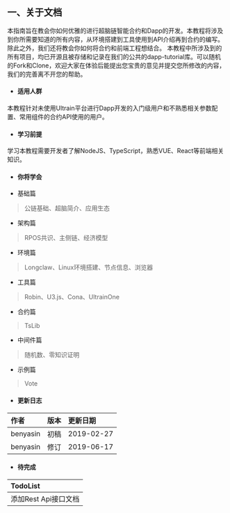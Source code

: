 ## 一、关于文档

本指南旨在教会你如何优雅的进行超脑链智能合约和Dapp的开发。本教程将涉及到你所需要知道的所有内容，从环境搭建到工具使用到API介绍再到合约的编写。除此之外，我们还将教会你如何将合约和前端工程想结合。
本教程中所涉及到的所有项目，均已开源且被存储和记录在我们的公共的dapp-tutorial库。可以随机的Fork和Clone，欢迎大家在体验后能提出您宝贵的意见并提交您所修改的内容，我们的完善离不开您的帮助。

* #### 适用人群

本教程针对未使用Ultrain平台进行Dapp开发的入门级用户和不熟悉相关参数配置、常用组件的合约API使用的用户。

* #### 学习前提

学习本教程需要开发者了解NodeJS、TypeScript，熟悉VUE、React等前端相关知识。

* #### 你将学会

* 基础篇

> 公链基础、超脑简介、应用生态

* 架构篇

> RPOS共识、主侧链、经济模型

* 环境篇

> Longclaw、Linux环境搭建、节点信息、浏览器

* 工具篇

> Robin、U3.js、Cona、UltrainOne

* 合约篇

> TsLib

* 中间件篇

> 随机数、零知识证明

* 示例篇

> Vote

* #### 更新日志

| 作者 | 版本 | 更新日期 |
| :--- | :--- | :--- |
| benyasin | 初稿 | 2019-02-27 |
| benyasin | 修订 | 2019-06-17 |

* #### 待完成

| TodoList |
| :--- |
| 添加Rest Api接口文档 |




